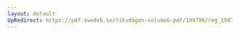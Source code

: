 ```yaml
---
layout: default
UpRedirect: https://pdf.swedeb.se/riksdagen-volumeG-pdf/199798/reg_199798/reg_199798_0437.pdf
---
```

